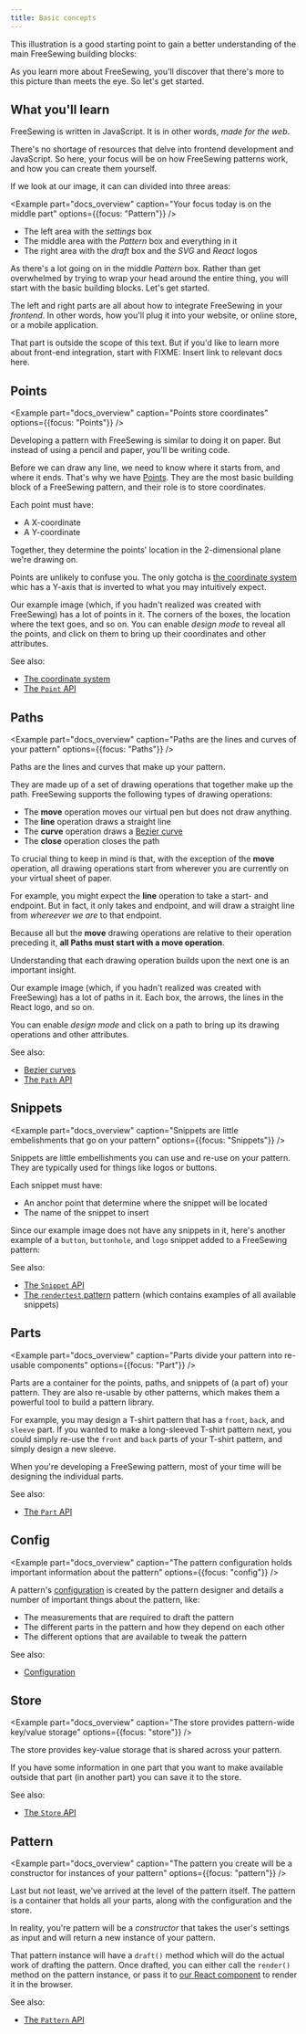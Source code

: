 ```yaml
---
title: Basic concepts
---
```


This illustration is a good starting point to gain a better 
understanding of the main FreeSewing building blocks:

<Example 
  part="docs_overview" 
  caption="A schematic overview of FreeSewing"
/>

As you learn more about FreeSewing, you'll discover that there's more
to this picture than meets the eye. So let's get started.

## What you'll learn

FreeSewing is written in JavaScript. It is in other words, *made for the web*.

There's no shortage of resources that delve into frontend development and JavaScript.
So here, your focus will be on how 
FreeSewing patterns work, and how you can create them yourself. 

If we look at our image, it can can divided into three areas:

<Example 
  part="docs_overview" 
  caption="Your focus today is on the middle part"
  options={{focus: "Pattern"}}
/>

 - The left area with the *settings*  box
 - The middle area with the *Pattern* box and everything in it
 - The right area with the *draft* box and the *SVG* and *React* logos

As there's a lot going on in the middle *Pattern* box. Rather than get overwhelmed by
trying to wrap your head around the entire thing, you will start with the basic
building blocks. Let's get started.

<Note>

The left and right parts are all about how to integrate FreeSewing in your *frontend*.
In other words, how you'll plug it into your website, or online store, or a mobile
application.

That part is outside the scope of this text. But if you'd like to learn more
about front-end integration, start with FIXME: Insert link to relevant docs here.

</Note>

## Points

<Example 
  part="docs_overview" 
  caption="Points store coordinates"
  options={{focus: "Points"}}
/>

Developing a pattern with FreeSewing is similar to doing it on paper.
But instead of using a pencil and paper, you'll be writing code.

Before we can draw any line, we need to know where it starts from, and where it ends.
That's why we have [Points](/api/points). They are the most basic building block of a
FreeSewing pattern, and their role is to store coordinates.

Each point must have: 

 - A X-coordinate
 - A Y-coordinate

Together, they determine the points' location in the 2-dimensional plane we're drawing on.

<Note>

Points are unlikely to confuse you. The only gotcha is [the
coordinate system](/concepts/coordinates) whic has a Y-axis that is inverted to what you 
may intuitively expect.

</Note>

<Tip>

Our example image (which, if you hadn't realized was created with FreeSewing) has a lot of 
points in it. The corners of the boxes, the location where the text goes, and so on.
You can enable *design mode* to reveal all the points, and click on them to bring up their
coordinates and other attributes.

</Tip>

See also: 

 - [The coordinate system](/concepts/coordinates)
 - [The `Point` API](/api/point)

## Paths

<Example 
  part="docs_overview" 
  caption="Paths are the lines and curves of your pattern"
  options={{focus: "Paths"}}
/>

Paths are the lines and curves that make up your pattern.

They are made up of a set of drawing operations that together make up the path.
FreeSewing supports the following types of drawing operations:

 - The **move** operation moves our virtual pen but does not draw anything.
 - The **line** operation draws a straight line
 - The **curve** operation draws a [Bezier curve](/concepts/beziercurves) 
 - The **close** operation closes the path

To crucial thing to keep in mind is that, with the exception of the **move** operation,
all drawing operations start from wherever you are currently on your virtual sheet of paper.

For example, you might expect the **line** operation to take a start- and endpoint. 
But in fact, it only takes and endpoint, and will draw a straight line from *whereever we are* to that endpoint.

Because all but the **move** drawing operations are relative to their operation preceding it,
**all Paths must start with a move operation**.

Understanding that each drawing operation builds upon the next one is an important insight.

<Tip>

Our example image (which, if you hadn't realized was created with FreeSewing) has a lot of 
paths in it. Each box, the arrows, the lines in the React logo, and so on.

You can enable *design mode* and click on a path to bring up its drawing operations and other attributes.

</Tip>

See also: 

 - [Bezier curves](/concepts/beziercurves)
 - [The `Path` API](/api/path)

## Snippets

<Example 
  part="docs_overview" 
  caption="Snippets are little embelishments that go on your pattern"
  options={{focus: "Snippets"}}
/>

Snippets are little embellishments you can use and re-use on your pattern.
They are typically used for things like logos or buttons. 

Each snippet must have:

 - An anchor point that determine where the snippet will be located
 - The name of the snippet to insert

Since our example image does not have any snippets in it, here's another example
of a `button`, `buttonhole`, and `logo` snippet added to a FreeSewing pattern:

<Example 
  part="snippet" 
  caption="An example of the use of snippets"
/>

See also: 

 - [The `Snippet` API](/api/snippet)
 - [The `rendertest` pattern](/pakages/rendertest) pattern (which contains examples of all available snippets)

## Parts

<Example 
  part="docs_overview" 
  caption="Parts divide your pattern into re-usable components"
  options={{focus: "Part"}}
/>

Parts are a container for the points, paths, and snippets of (a part of) your pattern.
They are also re-usable by other patterns, which makes them a powerful tool to build 
a pattern library.

For example, you may design a T-shirt pattern that has a `front`, `back`, and `sleeve` part.
If you wanted to make a long-sleeved T-shirt pattern next, you could simply re-use the `front`
and `back` parts of your T-shirt pattern, and simply design a new sleeve.

When you're developing a FreeSewing pattern, most of your time will be designing the individual parts.

See also: 

 - [The `Part` API](/api/part)

## Config

<Example 
  part="docs_overview" 
  caption="The pattern configuration holds important information about the pattern"
  options={{focus: "config"}}
/>

A pattern's [configuration](/config) is created by the pattern designer
and details a number of important things about the pattern, like:

 - The measurements that are required to draft the pattern
 - The different parts in the pattern and how they depend on each other
 - The different options that are available to tweak the pattern

See also:

 - [Configuration](/config)

## Store

<Example 
  part="docs_overview" 
  caption="The store provides pattern-wide key/value storage"
  options={{focus: "store"}}
/>

The store provides key-value storage that is shared across your pattern.

If you have some information in one part that you want to make available
outside that part (in another part) you can save it to the store.

See also:

 - [The `Store` API](/api/part)

## Pattern

<Example 
  part="docs_overview" 
  caption="The pattern you create will be a constructor for instances of your pattern"
  options={{focus: "pattern"}}
/>

Last but not least, we've arrived at the level of the pattern itself.
The pattern is a container that holds all your parts, along with the configuration
and the store.

In reality, you're pattern will be a *constructor* that takes the user's settings as
input and will return a new instance of your pattern.

That pattern instance will have a `draft()` method which will do the actual work of 
drafting the pattern. Once drafted, you can either call the `render()` method on 
the pattern instance, or pass it to [our React component](/packages/components) to render it in the browser.

See also: 

 - [The `Pattern` API](/api/part)


